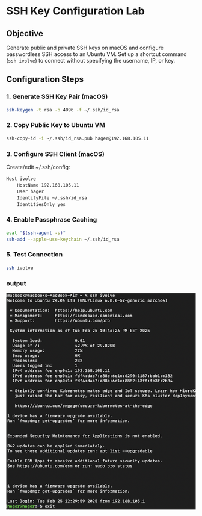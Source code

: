# SSH Key Configuration Lab

## Objective  
Generate public and private SSH keys on macOS and configure passwordless SSH access to an Ubuntu VM. Set up a shortcut command (`ssh ivolve`) to connect without specifying the username, IP, or key.

## Configuration Steps

### 1. Generate SSH Key Pair (macOS)
```bash
ssh-keygen -t rsa -b 4096 -f ~/.ssh/id_rsa
```
### 2. Copy Public Key to Ubuntu VM
```bash
ssh-copy-id -i ~/.ssh/id_rsa.pub hager@192.168.105.11
```
### 3. Configure SSH Client (macOS)
Create/edit ~/.ssh/config:
```bash
Host ivolve
    HostName 192.168.105.11
    User hager
    IdentityFile ~/.ssh/id_rsa
    IdentitiesOnly yes
```
### 4. Enable Passphrase Caching 
```bash
eval "$(ssh-agent -s)"
ssh-add --apple-use-keychain ~/.ssh/id_rsa
```
### 5. Test Connection
```bash
ssh ivolve
```
### output 
![Alt text](Screen4.png)